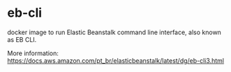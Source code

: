 # eb-cli
docker image to run Elastic Beanstalk command line interface, also known as EB CLI.

More information:
https://docs.aws.amazon.com/pt_br/elasticbeanstalk/latest/dg/eb-cli3.html
